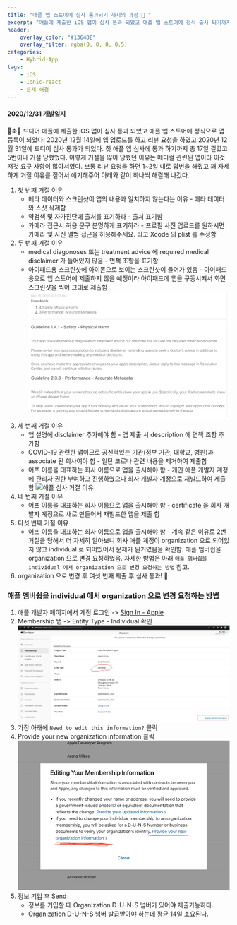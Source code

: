 ```yaml
---
title: "애플 앱 스토어에 심사 통과되기 까지의 과정!🎉 "
excerpt: "애플에 제출한 iOS 앱이 심사 통과 되었고 애플 앱 스토어에 정식 출시 되기까지 5번 거절 당하고 디버깅한 험난했던 과정"
header:
    overlay_color: "#1364DE"
    overlay_filter: rgba(0, 0, 0, 0.5)
categories:
    - Hybrid-App
tags:
    - iOS
    - Ionic-react
    - 문제 해결
---
```


#### 2020/12/31 개발일지
🎉축🎉 드디어 애플에 제출한 iOS 앱이 심사 통과 되었고 애플 앱 스토어에 정식으로 앱 등록이 되었다! 2020년 12월 14일에 앱 업로드를 하고 리뷰 요청을 하였고 2020년 12월 31일에 드디어 심사 통과가 되었다. 첫 애플 앱 심사에 통과 하기까지 총 17일 걸렸고 5번이나 거절 당했었다. 이렇게 거절을 많이 당했던 이유는 메디컬 관련된 앱이라 이것저것 요구 사항이 많아서였다. 보통 리뷰 요청을 하면 1~2일 내로 답변을 해줬고 꽤 자세하게 거절 이유를 짚어서 얘기해주어 아래와 같이 하나씩 해결해 나갔다.

1. 첫 번째 거절 이유
	* 메타 데이터와 스크린샷이 앱의 내용과 일치하지 않는다는 이유 - 메타 데이터와 스샷 삭제함
	* 약검색 및 자가진단에 출처를 표기하라 - 출처 표기함
	* 카메라 접근시 허용 문구 분명하게 표기하라 - 프로필 사진 업로드를 원하시면 카메라 및 사진 앨범 접근을 허용해주세요. 라고 Xcode 의 plist 를 수정함
2. 두 번째 거절 이유
	* medical diagonoses 또는 treatment advice 에 required medical disclaimer 가 들어있지 않음 - 면책 조항을 표기함
	* 아이패드용 스크린샷에 아이폰으로 보이는 스크린샷이 들어가 있음 - 아이패드용으로 앱 스토어에 제출하지 않을 예정이라 아이패드에 앱을 구동시켜서 화면 스크린샷을 찍어 그대로 제출함
![애플 심사 거절 이유](/assets/images/2020-12-31-1.jpg)
3. 세 번째 거절 이유
	* 앱 설명에 disclaimer 추가해야 함 - 앱 제출 시 description 에 면책 조항 추가함
	* COVID-19 관련한 앱이므로 공신력있는 기관(정부 기관, 대학교, 병원)과 associate 된 회사여야 함 - 일단 코로나 관련 내용을 제거하여 제출함
	* 어프 이름을 대표하는 회사 이름으로 앱을 출시해야 함 - 개인 애플 개발자 계정에 관리자 권한 부여하고 진행하였으나 회사 개발자 계정으로 재빌드하여 제출함
![애플 심사 거절 이유](/assets/images/2021-12-31-2.jpg)
4. 네 번째 거절 이유
	* 어프 이름을 대표하는 회사 이름으로 앱을 출시해야 함 - certificate 을 회사 개발자 계정으로 새로 만들어서 재빌드한 앱을 제출 함
5.  다섯 번째 거절 이유
	*  어프 이름을 대표하는 회사 이름으로 앱을 출시해야 함 - 계속 같은 이유로 2번 거절을 당해서 더 자세히 알아보니 회사 애플 계정이 organization 으로 되어있지 않고 individual 로 되어있어서 문제가 된거였음을 확인함. 애플 멤버쉽을 organization 으로 변경 요청하였음. 자세한 방법은 아래 `애플 멤버쉽을 individual 에서 organization 으로 변경 요청하는 방법` 참고.
6. organization 으로 변경 후 여섯 번째 제출 후 심사 통과! 🎉


### 애플 멤버쉽을 individual 에서 organization 으로 변경 요청하는 방법
1. 애플 개발자 페이지에서 계정 로그인 ->  [Sign In - Apple](https://developer.apple.com/account/)
2. Membership 탭 -> Entity Type - Individual 확인
![애플 멤버쉽 변경하는 방법](/assets/images/2020-12-31-3.jpg)
3. 가장 아래에 `Need to edit this information?` 클릭
4. Provide your new organization information 클릭
![애플 멤버쉽 변경하는 방법](/assets/images/2020-12-31-4.jpg)
5. 정보 기입 후 Send
	* 정보를 기입할 때 Organization D-U-N-S 넘버가 있어야 제출가능하다.
	* Organization D-U-N-S 넘버 발급받아야 하는데 평균 14일 소요된다.
